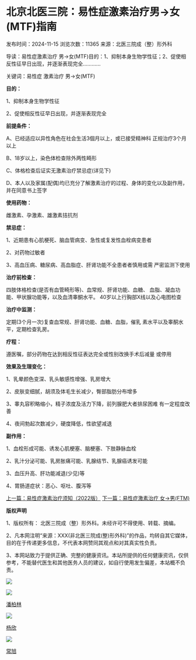 # 北京北医三院：易性症激素治疗男→女(MTF)指南

发布时间：2024-11-15
浏览次数：11365
来源：北医三院成（整）形外科

导读：易性症激素治疗 男→女(MTF)目的：1、抑制本身生物学性征；2、促使相反性征早日出现，并逐渐表现完全…………

关键词：易性症 激素治疗 男→女(MTF)

**目的：**

1、抑制本身生物学性征

2、促使相反性征早日出现，并逐渐表现完全

**前提条件：**

A、已经适应以异性角色在社会生活3個月以上，或已接受精神科 正规治疗3个月以上

B、18岁以上，染色体检查除外两性畸形

C、体格检查后证实无激素治疗禁忌症(详见下)

D、本人以及家属(配偶)均已充分了解激素治疗的过程、身体的变化以及副作用，并在同意书上签字

**使用药物：**

雌激素、孕激素、雄激素拮抗剂

**禁忌症：**

1、近期患有心肌梗死、脑血管病变、急性或复发性血栓病变患者

2、对药物过敏者

3、高血压病、糖尿病、高血脂症、肝肾功能不全患者者慎用或需 严密监测下使用

**治疗前检查：**

四肢体格检查(是否有血管畸形等)、血常规、肝肾功能、血糖、 血脂、凝血功能、甲状腺功能等，以及血清睾酮水平。 40岁以上行胸部X线以及心电图检查

**治疗中监测：**

定期(3个月一次)复查血常规、肝肾功能、血糖、血脂，催乳 素水平以及睾酮水平，定期检查乳房。

**疗程：**

遵医嘱，部分药物在达到相反性征表达完全或性别改换手术后减量 或停用

**效果及生理变化：**

1、乳晕颜色变深、乳头敏感性增强、乳房增大

2、皮肤变细腻，胡须及体毛生长减少，臀部脂肪分布增多

3、睾丸容积略缩小，精子浓度及活力下降，前列腺肥大者排尿困难 有一定程度改善

4、夜间勃起次数减少，硬度降低，性欲望减退

**副作用：**

1、血栓形成可能、诱发心肌梗塞、脑梗塞、下肢静脉血栓

2、乳汁分泌可能、乳房胀痛可能、乳腺结节、乳腺癌诱发可能

3、血压升高、肝功能减退(少见)等

4、胃肠道症状：恶心、呕吐、腹泻等

[上一篇：](javascript:void(0);)[易性症激素治疗须知（2022版）](https://www.sar.com.cn/huiyin/yxp/13029.html)
[下一篇：](javascript:void(0);)[易性症激素治疗 女→男(FTM)](https://www.sar.com.cn/huiyin/yxp/13031.html)

**版权声明**

1、版权所有： 北医三院成（整）形外科。未经许可不得使用、转载、摘编。

2、凡本网注明“来源：XXX(非北医三院成(整)形外科)”的作品，均转自其它媒体，目的在于传递更多信息，不代表本网赞同其观点和对其真实性负责。

3、本网站致力于提供正确、完整的健康资讯。本站所提供的任何健康资讯，仅供参考，不能替代医生和其他医务人员的建议，如自行使用发生偏差，本站概不负责。

![](https://www.sar.com.cn/templets/demo/images/gxq_18.jpg)

[![](/uploads/241118/4-24111Q639395a.jpg)](/plus/view.php?aid=424)

[潘柏林](/plus/view.php?aid=424)

[![](/uploads/241118/4-24111Q63Q2Z4.jpg)](/plus/view.php?aid=431)

[杨欣](/plus/view.php?aid=431)

[![](/uploads/241118/4-24111Q53154135.png)](/plus/view.php?aid=12377)

[常旭](/plus/view.php?aid=12377)
